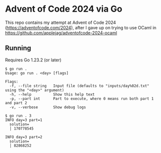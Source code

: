 # Advent of Code 2024 via Go

This repo contains my attempt at Advent of Code 2024 (<https://adventofcode.com/2024>),
after I gave up on trying to use OCaml in <https://github.com/applejag/adventofcode-2024-ocaml>

## Running

Requires Go 1.23.2 (or later)

```console
$ go run .
Usage: go run . <day> [flags]

Flags:
  -f, --file string   Input file (defaults to "inputs/day%02d.txt" using the "<day>" argument)
  -h, --help          Show this help text
  -p, --part int      Part to execute, where 0 means run both part 1 and part 2
  -v, --verbose       Show debug logs
```

```console
$ go run . 3
INFO day=3 part=1
  solution=
  │ 170778545

INFO day=3 part=2
  solution=
  │ 82868252
```
